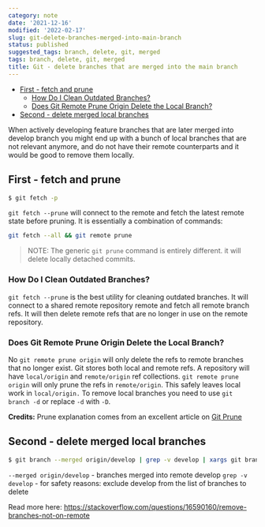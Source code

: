```yaml
---
category: note
date: '2021-12-16'
modified: '2022-02-17'
slug: git-delete-branches-merged-into-main-branch
status: published
suggested_tags: branch, delete, git, merged
tags: branch, delete, git, merged
title: Git - delete branches that are merged into the main branch
---
```


<!-- MarkdownTOC levels='2,3' autolink=True autoanchor=True -->

- [First - fetch and prune](#first---fetch-and-prune)
	- [How Do I Clean Outdated Branches?](#how-do-i-clean-outdated-branches)
	- [Does Git Remote Prune Origin Delete the Local Branch?](#does-git-remote-prune-origin-delete-the-local-branch)
- [Second - delete merged local branches](#second---delete-merged-local-branches)

<!-- /MarkdownTOC -->

When actively developing feature branches that are later merged into develop branch you might end up with a bunch of local branches that are not relevant anymore, and do not have their remote counterparts and it would be good to remove them locally.

<a id="first---fetch-and-prune"></a>
## First - fetch and prune
```sh
$ git fetch -p
```
`git fetch --prune` will connect to the remote and fetch the latest remote state before pruning. It is essentially a combination of commands:
```sh
git fetch --all && git remote prune
```
> NOTE: The generic `git prune` command is entirely different. it will delete locally detached commits.

<a id="how-do-i-clean-outdated-branches"></a>
### How Do I Clean Outdated Branches?
`git fetch --prune` is the best utility for cleaning outdated branches. It will connect to a shared remote repository remote and fetch all remote branch refs. It will then delete remote refs that are no longer in use on the remote repository.

<a id="does-git-remote-prune-origin-delete-the-local-branch"></a>
### Does Git Remote Prune Origin Delete the Local Branch?
No `git remote prune origin` will only delete the refs to remote branches that no longer exist. Git stores both local and remote refs. A repository will have `local/origin` and `remote/origin` ref collections. `git remote prune origin` will only prune the refs in `remote/origin`. This safely leaves local work in `local/origin.`
To remove local branches you need to use `git branch -d` or replace `-d` with `-D`.

**Credits:** Prune explanation comes from an excellent article on [Git Prune](https://www.atlassian.com/git/tutorials/git-prune)

<a id="second---delete-merged-local-branches"></a>
## Second - delete merged local branches
```sh
$ git branch --merged origin/develop | grep -v develop | xargs git branch -d
```

`--merged origin/develop` - branches merged into remote develop
`grep -v develop` - for safety reasons: exclude develop from the list of branches to delete

Read more here:
https://stackoverflow.com/questions/16590160/remove-branches-not-on-remote
